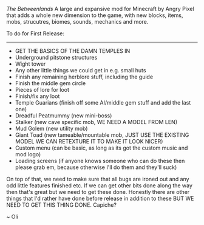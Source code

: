 *The Betweenlands*
A large and expansive mod for Minecraft by Angry Pixel that adds a whole new dimension to the game, with new blocks, items, mobs, strucutres, biomes, sounds, mechanics and more.

To do for First Release:
_____________________________________________________________________

- GET THE BASICS OF THE DAMN TEMPLES IN
- Underground pitstone structures
- Wight tower
- Any other little things we could get in e.g. small huts
- Finish any remaining herblore stuff, including the guide
- Finish the middle gem circle
- Pieces of lore for loot
- Finish/fix any loot
- Temple Guarians (finish off some AI/middle gem stuff and add the last one)
- Dreadful Peatmummy (new mini-boss)
- Stalker (new cave specific mob, WE NEED A MODEL FROM LEN)
- Mud Golem (new utility mob)
- Giant Toad (new tameable/mountable mob, JUST USE THE EXISTING MODEL WE CAN RETEXTURE IT TO MAKE IT LOOK NICER)
- Custom menu (can be basic, as long as its got the custom music and mod logo)
- Loading screens (if anyone knows someone who can do these then please grab em, because otherwise I'll do them and they'll suck)

On top of that, we need to make sure that all bugs are ironed out and any odd little features finished etc. If we can get other bits done along the way then that's great but we need to get these done. Honestly there are other things that I'd rather have done before release in addition to these BUT WE NEED TO GET THIS THING DONE. Capiche?

~ Oli
